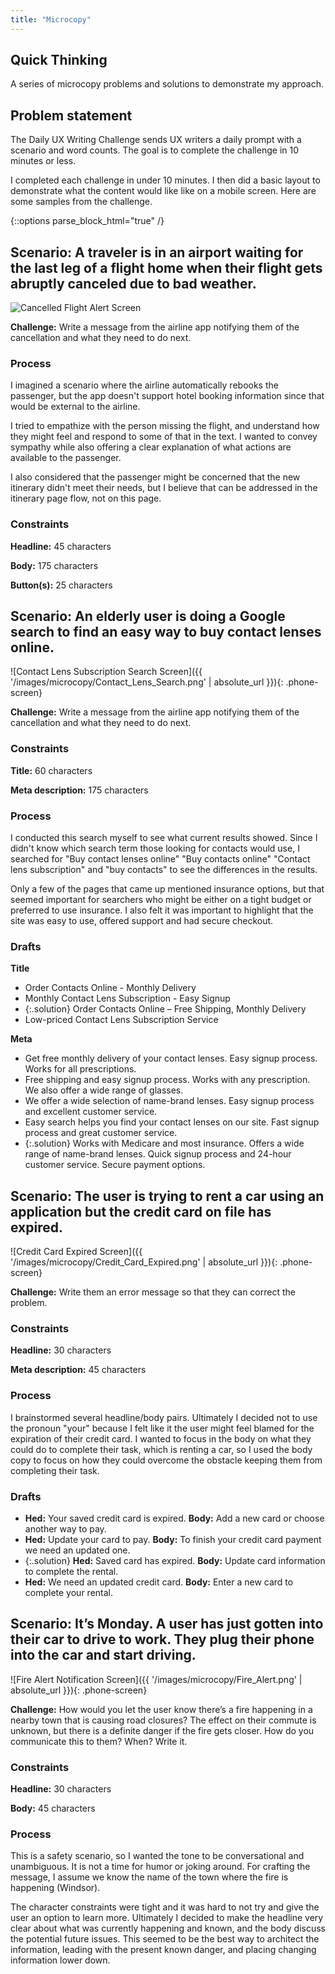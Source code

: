 ```yaml
---
title: "Microcopy"
---
```

## Quick Thinking
A series of microcopy problems and solutions to demonstrate my approach.

## Problem statement
The Daily UX Writing Challenge sends UX writers a daily prompt with a scenario and word counts. The goal is to complete the challenge in 10 minutes or less.

I completed each challenge in under 10 minutes. I then did a basic layout to demonstrate what the content would like like on a mobile screen. Here are some samples from the challenge.

{::options parse_block_html="true" /}
<div class="scenario-container-left">

<h2 class="scenario-header">
  Scenario: A traveler is in an airport waiting for the last leg of a flight home when their flight gets abruptly canceled due to bad weather.
</h2>

  <div class="scenario-image">

  <img src='/images/microcopy/Cancelled_Flight.png' alt='Cancelled Flight Alert Screen' class="phone-screen">

  </div>

  <div class="scenario-details">

  **Challenge:** Write a message from the airline app notifying them of the cancellation and what they need to do next.

  <h3>Process</h3>
  I imagined a scenario where the airline automatically rebooks the passenger, but the app doesn't support hotel booking information since that would be external to the airline.

  I tried to empathize with the person missing the flight, and understand how they might feel and respond to some of that in the text. I wanted to convey sympathy while also offering a clear explanation of what actions are available to the passenger.

  I also considered that the passenger might be concerned that the new itinerary didn't meet their needs, but I believe that can be addressed in the itinerary page flow, not on this page.

  <h3>Constraints</h3>

  **Headline:** 45 characters

  **Body:** 175 characters

  **Button(s):** 25 characters
  </div>

</div>

<div class="scenario-container-right">

<h2 class="scenario-header">Scenario: An elderly user is doing a Google search to find an easy way to buy contact lenses online.</h2>

  <div class="scenario-image">
  ![Contact Lens Subscription Search Screen]({{ '/images/microcopy/Contact_Lens_Search.png' | absolute_url }}){: .phone-screen}
  </div>

  <div class="scenario-details">

  **Challenge:** Write a message from the airline app notifying them of the cancellation and what they need to do next.

  <h3>Constraints</h3>

  **Title:** 60 characters

  **Meta description:** 175 characters

  <h3>Process</h3>

  I conducted this search myself to see what current results showed. Since I didn't know which search term those looking for contacts would use, I searched for "Buy contact lenses online" "Buy contacts online" "Contact lens subscription" and "buy contacts" to see the differences in the results.

  Only a few of the pages that came up mentioned insurance options, but that seemed important for searchers who might be either on a tight budget or preferred to use insurance. I also felt it was important to highlight that the site was easy to use, offered support and had secure checkout.

  <h3>Drafts</h3>

  **Title**
  - Order Contacts Online - Monthly Delivery
  - Monthly Contact Lens Subscription - Easy Signup
  - {:.solution} Order Contacts Online – Free Shipping, Monthly Delivery
  - Low-priced Contact Lens Subscription Service

  **Meta**
  - Get free monthly delivery of your contact lenses. Easy signup process. Works for all prescriptions.
  - Free shipping and easy signup process. Works with any prescription. We also offer a wide range of glasses.
  - We offer a wide selection of name-brand lenses. Easy signup process and excellent customer service.
  - Easy search helps you find your contact lenses on our site. Fast signup process and great customer service.
  - {:.solution} Works with Medicare and most insurance. Offers a wide range of name-brand lenses. Quick signup process and 24-hour customer service. Secure payment options.

  </div>
</div>

<div class="scenario-container-left">

<h2 class="scenario-header">
  Scenario: The user is trying to rent a car using an application but the credit card on file has expired.
</h2>

<div class="scenario-image">
![Credit Card Expired Screen]({{ '/images/microcopy/Credit_Card_Expired.png' | absolute_url }}){: .phone-screen}
</div>

  <div class="scenario-details">

  **Challenge:** Write them an error message so that they can correct the problem.

  <h3>Constraints</h3>

  **Headline:** 30 characters

  **Meta description:** 45 characters

  <h3>Process</h3>

  I brainstormed several headline/body pairs. Ultimately I decided not to use the pronoun "your" because I felt like it the user might feel blamed for the expiration of their credit card. I wanted to focus in the body on what they could do to complete their task, which is renting a car, so I used the body copy to focus on how they could overcome the obstacle keeping them from completing their task.

  <h3>Drafts</h3>

  - **Hed:** Your saved credit card is expired. **Body:** Add a new card or choose another way to pay.
  - **Hed:** Update your card to pay. **Body:** To finish your credit card payment we need an updated one.
  - {:.solution} **Hed:** Saved card has expired. **Body:** Update card information to complete the rental.
  - **Hed:** We need an updated credit card. **Body:** Enter a new card to complete your rental.

  </div>
</div>

<div class="scenario-container-right">

<h2 class="scenario-header">
  Scenario: It’s Monday. A user has just gotten into their car to drive to work. They plug their phone into the car and start driving.
</h2>

  <div class="scenario-image">
  ![Fire Alert Notification Screen]({{ '/images/microcopy/Fire_Alert.png' | absolute_url }}){: .phone-screen}
  </div>

  <div class="scenario-details">

  **Challenge:** How would you let the user know there’s a fire happening in a nearby town that is causing road closures? The effect on their commute is unknown, but there is a definite danger if the fire gets closer. How do you communicate this to them? When? Write it.

  <h3>Constraints</h3>

  **Headline:** 30 characters

  **Body:** 45 characters

  <h3>Process</h3>

  This is a safety scenario, so I wanted the tone to be conversational and unambiguous. It is not a time for humor or joking around. For crafting the message, I assume we know the name of the town where the fire is happening (Windsor).

  The character constraints were tight and it was hard to not try and give the user an option to learn more. Ultimately I decided to make the headline very clear about what was currently happening and known, and the body discuss the potential future issues. This seemed to be the best way to architect the information, leading with the present known danger, and placing changing information lower down.
  </div>
</div>
